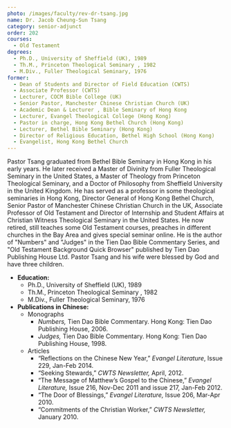 ```yaml
---
photo: /images/faculty/rev-dr-tsang.jpg
name: Dr. Jacob Cheung-Sun Tsang
category: senior-adjunct
order: 202
courses:
  - Old Testament
degrees:
  - Ph.D., University of Sheffield (UK), 1989
  - Th.M., Princeton Theological Seminary , 1982
  - M.Div., Fuller Theological Seminary, 1976
former:
  - Dean of Students and Director of Field Education (CWTS)
  - Associate Professor (CWTS)
  - Lecturer, COCM Bible College (UK)
  - Senior Pastor, Manchester Chinese Christian Church (UK)
  - Academic Dean & Lecturer , Bible Seminary of Hong Kong
  - Lecturer, Evangel Theological College (Hong Kong)
  - Pastor in charge, Hong Kong Bethel Church (Hong Kong)
  - Lecturer, Bethel Bible Seminary (Hong Kong)
  - Director of Religious Education, Bethel High School (Hong Kong)
  - Evangelist, Hong Kong Bethel Church
---
```


Pastor Tsang graduated from Bethel Bible Seminary in Hong Kong in his early years. He later received a Master of Divinity from Fuller Theological Seminary in the United States, a Master of Theology from Princeton Theological Seminary, and a Doctor of Philosophy from Sheffield University in the United Kingdom. He has served as a professor in some theological seminaries in Hong Kong, Director General of Hong Kong Bethel Church, Senior Pastor of Manchester Chinese Christian Church in the UK, Associate Professor of Old Testament and Director of Internship and Student Affairs at Christian Witness Theological Seminary in the United States. He now retired, still teaches some Old Testament courses, preaches in different churches in the Bay Area and gives special seminar online. He is the author of "Numbers" and "Judges" in the Tien Dao Bible Commentary Series, and "Old Testament Background Quick Browser" published by Tien Dao Publishing House Ltd. Pastor Tsang and his wife were blessed by God and have three children.

- **Education:**
  - Ph.D., University of Sheffield (UK), 1989
  - Th.M., Princeton Theological Seminary , 1982
  - M.Div., Fuller Theological Seminary, 1976
- **Publications in Chinese:**
  - Monographs
    - _Numbers,_ Tien Dao Bible Commentary. Hong Kong: Tien Dao Publishing House, 2006.
    - _Judges,_ Tien Dao Bible Commentary. Hong Kong: Tien Dao Publishing House, 1998.
  - Articles
    - “Reflections on the Chinese New Year,” _Evangel Literature_, Issue 229, Jan-Feb 2014.
    - “Seeking Stewards,” _CWTS Newsletter,_ April, 2012.
    - “The Message of Matthew’s Gospel to the Chinese,” _Evangel Literature,_ Issue 216, Nov-Dec 2011 and issue 217, Jan-Feb 2012.
    - “The Door of Blessings,” _Evangel Literature,_ Issue 206, Mar-Apr 2010.
    - “Commitments of the Christian Worker,” _CWTS Newsletter,_ January 2010.
